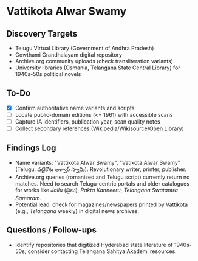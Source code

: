 # Vattikota Alwar Swamy

## Discovery Targets
- Telugu Virtual Library (Government of Andhra Pradesh)
- Gowthami Grandhalayam digital repository
- Archive.org community uploads (check transliteration variants)
- University libraries (Osmania, Telangana State Central Library) for 1940s-50s political novels

## To-Do
- [x] Confirm authoritative name variants and scripts
- [ ] Locate public-domain editions (<= 1961) with accessible scans
- [ ] Capture IA identifiers, publication year, scan quality notes
- [ ] Collect secondary references (Wikipedia/Wikisource/Open Library)

## Findings Log
- Name variants: "Vattikota Alwar Swamy", "Vatikota Alwar Swamy" (Telugu: వట్టికోట ఆళ్వార్ స్వామి). Revolutionary writer, printer, publisher.
- Archive.org queries (romanized and Telugu script) currently return no matches. Need to search Telugu-centric portals and older catalogues for works like *Jailu* (జైలు), *Rakta Kanneeru*, *Telangana Swatantra Samaram*.
- Potential lead: check for magazines/newspapers printed by Vattikota (e.g., *Telangana* weekly) in digital news archives.

## Questions / Follow-ups
- Identify repositories that digitized Hyderabad state literature of 1940s-50s; consider contacting Telangana Sahitya Akademi resources.
